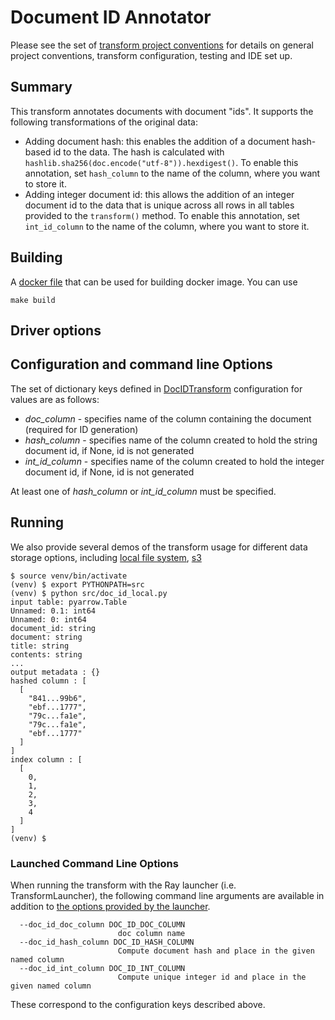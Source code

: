 # Document ID Annotator

Please see the set of
[transform project conventions](../../README.md)
for details on general project conventions, transform configuration,
testing and IDE set up.

## Summary

This transform annotates documents with document "ids".
It supports the following transformations of the original data:
* Adding document hash: this enables the addition of a document hash-based id to the data.
The hash is calculated with `hashlib.sha256(doc.encode("utf-8")).hexdigest()`. 
To enable this annotation, set `hash_column` to the name of the column, 
where you want to store it.
* Adding integer document id: this allows the addition of an integer document id to the data that 
is unique across all rows in all tables provided to the `transform()` method. 
To enable this annotation, set `int_id_column` to the name of the column, where you want 
to store it. 

## Building

A [docker file](Dockerfile) that can be used for building docker image. You can use

```shell
make build 
```

## Driver options

## Configuration and command line Options

The set of dictionary keys defined in [DocIDTransform](src/doc_id_transform.py)
configuration for values are as follows:

* _doc_column_ - specifies name of the column containing the document (required for ID generation)
* _hash_column_ - specifies name of the column created to hold the string document id, if None, id is not generated
* _int_id_column_ - specifies name of the column created to hold the integer document id, if None, id is not generated

At least one of _hash_column_ or _int_id_column_ must be specified.

## Running

We also provide several demos of the transform usage for different data storage options, including
[local file system](src/doc_id_local_ray.py), [s3](src/doc_id_s3.py) 

```shell
$ source venv/bin/activate
(venv) $ export PYTHONPATH=src
(venv) $ python src/doc_id_local.py
input table: pyarrow.Table
Unnamed: 0.1: int64
Unnamed: 0: int64
document_id: string
document: string
title: string
contents: string
...
output metadata : {}
hashed column : [
  [
    "841...99b6",
    "ebf...1777",
    "79c...fa1e",
    "79c...fa1e",
    "ebf...1777"
  ]
]
index column : [
  [
    0,
    1,
    2,
    3,
    4
  ]
]
(venv) $
```

### Launched Command Line Options 
When running the transform with the Ray launcher (i.e. TransformLauncher),
the following command line arguments are available in addition to 
[the options provided by the launcher](../../../data-processing-lib/doc/launcher-options.md).
```
  --doc_id_doc_column DOC_ID_DOC_COLUMN
                        doc column name
  --doc_id_hash_column DOC_ID_HASH_COLUMN
                        Compute document hash and place in the given named column
  --doc_id_int_column DOC_ID_INT_COLUMN
                        Compute unique integer id and place in the given named column
```
These correspond to the configuration keys described above.
